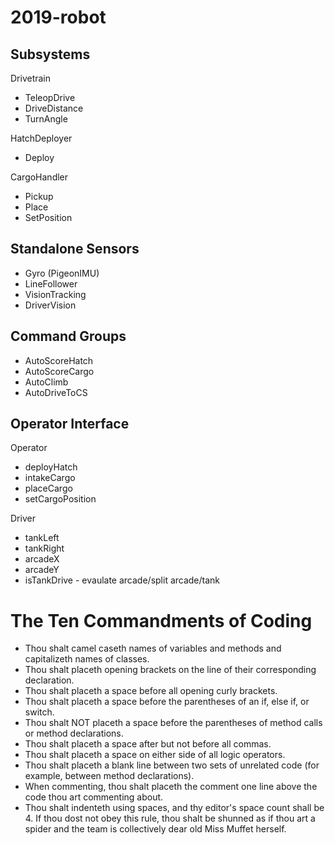 # 2019-robot

## Subsystems

Drivetrain
- TeleopDrive
- DriveDistance
- TurnAngle

HatchDeployer
- Deploy

CargoHandler
- Pickup
- Place
- SetPosition

## Standalone Sensors
- Gyro (PigeonIMU)
- LineFollower
- VisionTracking
- DriverVision

## Command Groups
- AutoScoreHatch
- AutoScoreCargo
- AutoClimb
- AutoDriveToCS

## Operator Interface
Operator
- deployHatch
- intakeCargo
- placeCargo
- setCargoPosition

Driver
- tankLeft
- tankRight
- arcadeX
- arcadeY
- isTankDrive - evaulate arcade/split arcade/tank

# The Ten Commandments of Coding

- Thou shalt camel caseth names of variables and methods and capitalizeth names of classes.
- Thou shalt placeth opening brackets on the line of their corresponding declaration.
- Thou shalt placeth a space before all opening curly brackets.
- Thou shalt placeth a space before the parentheses of an if, else if, or switch.
- Thou shalt NOT placeth a space before the parentheses of method calls or method declarations.
- Thou shalt placeth a space after but not before all commas.
- Thou shalt placeth a space on either side of all logic operators.
- Thou shalt placeth a blank line between two sets of unrelated code (for example, between method declarations).
- When commenting, thou shalt placeth the comment one line above the code thou art commenting about.
- Thou shalt indenteth using spaces, and thy editor's space count shall be 4. If thou dost not obey this rule, thou shalt be shunned as if thou art a spider and the team is collectively dear old Miss Muffet herself.